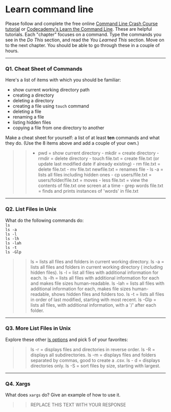# Learn command line

Please follow and complete the free online [Command Line Crash Course
tutorial](https://web.archive.org/web/20160708171659/http://cli.learncodethehardway.org/book/) or [Codecademy's Learn the Command Line](https://www.codecademy.com/learn/learn-the-command-line). These are helpful tutorials. Each "chapter" focuses on a command. Type the commands you see in the _Do This_ section, and read the _You Learned This_ section. Move on to the next chapter. You should be able to go through these in a couple of hours.

---

### Q1.  Cheat Sheet of Commands  

Here's a list of items with which you should be familiar:  
* show current working directory path
* creating a directory
* deleting a directory
* creating a file using `touch` command
* deleting a file
* renaming a file
* listing hidden files
* copying a file from one directory to another

Make a cheat sheet for yourself: a list of at least **ten** commands and what they do.  (Use the 8 items above and add a couple of your own.)  

> > - pwd = show current directory
	- mkdir = create directory
	- rmdir = delete directory
	- touch file.txt = create file.txt (or update last modified date if 	already existing)
	- rm file.txt = delete file.txt
	- mv file.txt newfile.txt = renames file 
	- ls -a = lists all files including hidden ones
	- cp users/file.txt = users/folder/file.txt = moves 
	- less file.txt = view the contents of file.txt one screen at a time
	- grep words file.txt = finds and prints instances of 'words' in 		file.txt


---

### Q2.  List Files in Unix   

What do the following commands do:  
`ls`  
`ls -a`  
`ls -l`  
`ls -lh`  
`ls -lah`  
`ls -t`  
`ls -Glp`  

> > ls = lists all files and folders in current working directory. 
	ls -a = lists all files and folders in current working directory (		including hidden files). 
	ls -l = list all files with additional information for each. 
	ls -lh = lists all files with additional information for each and 		makes file sizes human-readable. 
	ls -lah =  lists all files with additional information for each, makes 	file sizes human-readable, shows hidden files and folders too. 
	ls -t = lists all files in order of last modified, starting with most 	  recent. 
	ls -Glp = lists all files, with additional information, with a '/' after each folder.  

---

### Q3.  More List Files in Unix  

Explore these other [ls options](http://www.techonthenet.com/unix/basic/ls.php) and pick 5 of your favorites:

> > ls -r = displays files and directories in reverse order. 
	ls -R = displays all subdirectories. 
	ls -m = displays files and folders separated by commas, good to 			create a .csv. 
	ls - d = displays directories only. 
	ls  -S = sort files by size, starting with largest. 

---

### Q4.  Xargs   

What does `xargs` do? Give an example of how to use it.

> > REPLACE THIS TEXT WITH YOUR RESPONSE

 

